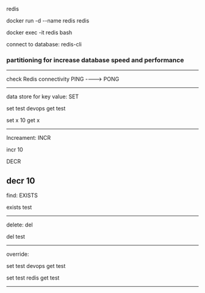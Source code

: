 redis


docker run -d --name redis redis

docker exec -it redis bash

connect to database:
redis-cli

### partitioning for increase database speed and performance

---

check Redis connectivity
PING ----> PONG

---

data store for key value:
SET

set test devops
get test

set x 10
get x

----

Increament:
INCR

incr 10


DECR

decr 10
---

find:
EXISTS

exists test


---

delete:
del 

del test


---

override:

set test devops
get test

set test redis
get test

---












































